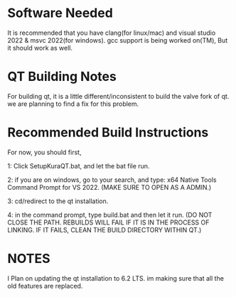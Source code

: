 # Software Needed

It is recommended that you have clang(for linux/mac) and visual studio 2022 & msvc 2022(for windows). gcc support is being worked on(TM), But it should work as well.

# QT Building Notes

For building qt, it is a little different/inconsistent to build the valve fork of qt. we are planning to find a fix for this problem.


# Recommended Build Instructions

For now, you should first,

1: Click SetupKuraQT.bat, and let the bat file run.

2: if you are on windows, go to your search, and type: x64 Native Tools Command Prompt for VS 2022. (MAKE SURE TO OPEN AS A ADMIN.)

3: cd/redirect to the qt installation.

4: in the command prompt, type build.bat and then let it run. (DO NOT CLOSE THE PATH. REBUILDS WILL FAIL IF IT IS IN THE PROCESS OF LINKING. IF IT FAILS, CLEAN THE BUILD DIRECTORY WITHIN QT.)

# NOTES

I Plan on updating the qt installation to 6.2 LTS. im making sure that all the old features are replaced. 